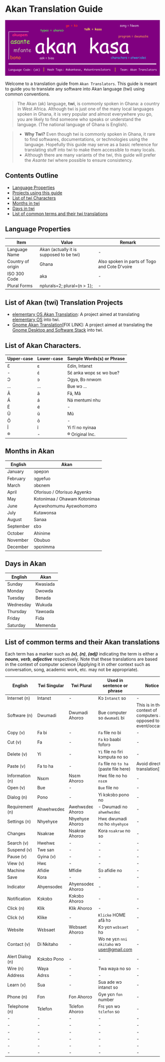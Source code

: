 # Akan Translation Guide

![Gnome Akan Translation Page](images/akan-banner.png)

Welcome to a translation guide from `Akan Translators`. This guide is meant to guide you to translate any software into Akan language (twi) using common conventions.

> The Akan (ak) language, **twi**, is commonly spoken in Ghana: a country in West Africa. Although twi is just one of the many local languages spoken in Ghana, it is very popular and almost everywhere you go, you are likely to find someone who speaks or understand the language. (The national language of Ghana is English).

> - **Why Twi?** Even though twi is commonly spoken in Ghana, it rare to find softwares, documentations, or technologies using the language. Hopefully this guide may serve as a basic reference for translating stuff into twi to make them accessible to many locals.
> - Although there are many variants of the twi, this guide will prefer the _Asante twi_ where possible to ensure consistency.

## Contents Outline

- [Language Properties](#language-properties)
- [Projects using this guide](#projects)
- [List of twi Characters](#akan-characters)
- [Months in twi](#months)
- [Days in twi](#days)
- [List of common terms and their twi translations](#terms)

<span id="language-properties">
</span>

## Language Properties

Item              | Value                                    | Remark
----------------- | ---------------------------------------- | ---------------------------------------------
Language Name     | Akan (actually it is supposed to be twi) | -
Country of origin | Ghana                                    | Also spoken in parts of Togo and Cote D'voire
ISO 300 Code      | aka                                      | -
Plural Forms      | nplurals=2; plural=(n > 1);              | -

<span id="projects">
</span>

## List of Akan (twi) Translation Projects

- [elementary OS Akan Translation](https:github.com/laberba/elementaryOS-akan-guide): A project aimed at translating [elementary OS](https://elementary.io) into twi.
- [Gnome Akan Translation](https://github.com/laberba/gnome-akan-translation-guide)[FIX LINK]: A project aimed at translating the [Gnome Desktop and Software Stack](https://gnome.org) into twi.

<span id="akan-characters">
</span>

## List of Akan Characters.

Upper-case | Lower-case | Sample Words(s) or Phrase
---------- | ---------- | -------------------------
Ɛ          | ɛ          | Ɛdin, Intanɛt
-          | έ          | Sέ anka wopɛ sɛ wo bue?
Ɔ          | ɔ          | Ɔgya, Bɔ nnwom
...        | ...        | Bue wɔ ...
Ã          | ã         | Fã, Mã
Á          | á          | Ná mentumi nhu
É          | é          | -
Ũ          | ũ          | Mũ
Õ          | õ          | -
Ĩ          | ĩ          | Yi fĩ no nyinaa
®          | -          | ® Original Inc.

<span id="months">
</span>

## Months in Akan

English   | Akan
--------- | ----------------------------
January   | ɔpepɔn
February  | ɔgyefuo
March     | ɔbɛnem
April     | Oforisuo / Oforisuo Agyenkɔ
May       | Kotonimaa / Ohawam Kotonimaa
June      | Ayɛwohomumu Ayɛwohomɔmɔ
July      | Kutawonsa
August    | Sanaa
September | ɛbɔ
October   | Ahinime
November  | Obubuo
December  | ɔpɛnimma

## Days in Akan

<span id="days">
</span>

English   | Akan
--------- | --------
Sunday    | Kwasiada
Monday    | Dwowda
Tuesday   | Benada
Wednesday | Wukuda
Thursday  | Yawoada
Friday    | Fida
Saturday  | Memenda

<span id="terms">
</span>

## List of common terms and their Akan translations

Each term has a marker such as **_(v)_**, **_(n)_**, **_(adj)_** indicating the term is either a **_nouns_**, **_verb_**, **_adjective_** respectively. Note that these translations are based in the context of computer science (Applying it in other context such as conversation, song, academic work, etc. may not be appropriate).

English          | Twi Singular | Twi Plural        | Used in sentence or phrase                | Notice
---------------- | ------------ | ----------------- | ----------------------------------------- | -------------------------------------------------------------------
Internet (n)     | Intanɛt      | -                 | Kɔ `Intanɛt` so                           | -
Software (n)     | Dwumadi      | Dwumadi Ahoroɔ    | Bue computer so `dwumadi` bi              | This is in the context of computers as opposed to an event/occasion
Copy (v)         | Fa bi        | -                 | `Fa` file no bi                           | -
Cut (v)          | Fa           | -                 | `Fa` kɔ baabi foforɔ                      | -
Delete (v)       | Yi           | -                 | `Yi` file no firi kɔmputa no so           | -
Paste (v)        | Fa to ha     | -                 | `Fa` file no `to ha` (paste file here)    | Avoid direct translation])
Information (n)  | Nsɛm         | Nsɛm Ahoroɔ       | Hwɛ file no ho `nsɛm`                     | -
Open (v)         | Bue          | -                 | `Bue` file no                             | -
Dialog (n)       | Pono         | -                 | Yi kɔkɔbɔ pono no                         | -
Requirement (n)  | Ahwehwɛdeɛ   | Awehwɛdeɛ Ahoroɔ  | - Dwumadi no `ahwehwɛdeɛ`                 | -
Settings (n)     | Nhyehyɛe     | Nhyehyɛe Ahoroɔ   | Hwɛ dwumadi no ho `nhyehyɛe`              | -
Changes          | Nsakrae      | Nsakrae Ahoroɔ    | Kora `nsakrae` no so                      | -
Search (v)       | Hwehwɛ       | -                 | -                                         | -
Suspend (v)      | Twe san      | -                 | -                                         | -
Pause (v)        | Gyina (v)    | -                 | -                                         | -
View (v)         | Hwɛ          | -                 | -                                         | -
Machine          | Afidie       | Mfidie            | Sɔ afidie no                              | -
Save             | Kora         | -                 | -                                         | -
Indicator        | Ahyensodeɛ   | Ahyensodeɛ Ahoroɔ | -                                         | -
Notification     | Kɔkɔbɔ       | Kɔkɔbɔ Ahoroɔ     | -                                         | -
Click (n)        | Klik         | Klik Ahoroɔ       | -                                         | -
Click (v)        | Klike        | -                 | `Klicke` HOME afã hɔ                     | -
Website          | Wɛbsaet      | Wɛbsaet Ahoroɔ    | Kɔ yɛn `wɛbsaet` hɔ                       | -
Contact (v)      | Di Nkitaho   | -                 | Wo ne yɛn `nni nkitaho` wɔ user@gmail.com | -
Alert Dialog (n) | Kɔkɔbɔ Pono  | -                 | -                                         | -
Wire (n)         | Waya         | -                 | Twa waya no so                            | -
Address          | Adrɛs        | -                 | -                                         | -
Learn (v)        | Sua          | -                 | Sua ade wɔ intanɛt so                     | -
Phone (n)        | Fon          | Fon Ahoroɔ        | Gye yɛn `fon` number                      | -
Telephone (n)    | Tɛlefon      | Tɛlefon Ahoroɔ    | Frɛ yɛn wɔ `tɛlefon` so                   | -
-                | -            | -                 | -                                         | -
-                | -            | -                 | -                                         | -
-                | -            | -                 | -                                         | -
-                | -            | -                 | -                                         | -
-                | -            | -                 | -                                         | -
-                | -            | -                 | -                                         | -
